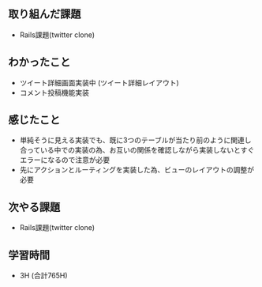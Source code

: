 ## 取り組んだ課題
- Rails課題(twitter clone)

## わかったこと
- ツイート詳細画面実装中
(ツイート詳細レイアウト)
- コメント投稿機能実装
  
## 感じたこと  
- 単純そうに見える実装でも、既に3つのテーブルが当たり前のように関連し合っている中での実装の為、お互いの関係を確認しながら実装しないとすぐエラーになるので注意が必要
- 先にアクションとルーティングを実装した為、ビューのレイアウトの調整が必要

## 次やる課題  
- Rails課題(twitter clone)
  
## 学習時間  
- 3H (合計765H)
